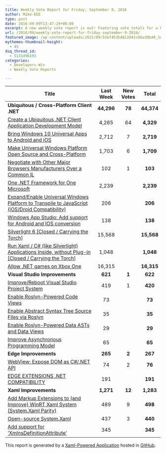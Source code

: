 ```yaml
---
title: Weekly Vote Report for Friday, September 9, 2016
author: Mike-EEE
type: post
date: 2016-09-09T13:47:29+00:00
excerpt: A new weekly vote report is out! Featuring vote totals for a Ubiquitous / Cross-Platform Client .NET (+78 New/44,374 Total), Visual Studio Improvements (+1 New/622 Total), Edge Improvements (+2 New/267 Total), and Xaml Improvements (+12 New/1,283 Total).
url: /2016/09/weekly-vote-report-for-friday-september-9-2016/
featured_image: /wp-content/uploads/2015/09/55ef453b4812941c66a30b48_Social-Profile-Thick-2561.png
mythemes-thumbnail-height:
  - 45
dsq_thread_id:
  - 5131496193
categories:
  - Developers-Win
  - Weekly Vote Reports

---
```

| Title                                                                                                    | Last Week  |      <span class="new">New Votes</span>      |   Total    |
| -------------------------------------------------------------------------------------------------------- |:----------:|:--------------------------------------------:|:----------:|
| **Ubiquitous / Cross-Platform Client .NET**                                                              | **44,296** | <span class="new"><strong>78</strong></span> | **44,374** |
| [Create a Ubiquitous .NET Client Application Development Model][1]                                       |   4,265    |         <span class="new">64</span>          | **4,329**  |
| [Bring Windows 10 Universal Apps to Android and iOS][2]                                                  |   2,712    |          <span class="new">7</span>          | **2,719**  |
| [Make Universal Windows Platform Open Source and Cross-Platform][3]                                      |   1,703    |          <span class="new">6</span>          | **1,709**  |
| [Negotiate with Other Major Browsers Manufacturers Over a Common IL][4]                                  |    102     |          <span class="new">1</span>          |  **103**   |
| [One .NET Framework for One Microsoft][5]                                                                |   2,239    |          <span class="new"></span>           | **2,239**  |
| [Expand/Enable Universal Windows Platform to Transpile to JavaScript (iOS/Droid Compatibility)][6]       |    206     |          <span class="new"></span>           |  **206**   |
| [Windows App Studio: Add support for Android and IOS conversion][7]                                      |    138     |          <span class="new"></span>           |  **138**   |
| [Silverlight 6 [Closed / Carrying the Torch]][8]                                                         |   15,568   |          <span class="new"></span>           | **15,568** |
| [Run Xaml / C# (like Silverlight) Applications Inside, without Plug-in [Closed / Carrying the Torch]][9] |   1,048    |          <span class="new"></span>           | **1,048**  |
| [Allow .NET games on Xbox One][10]                                                                       |   16,315   |          <span class="new"></span>           | **16,315** |
| **Visual Studio Improvements**                                                                           |  **621**   | <span class="new"><strong>1</strong></span>  |  **622**   |
| [Improve/Reboot Visual Studio Project System][11]                                                        |    419     |          <span class="new">1</span>          |  **420**   |
| [Enable Roslyn-Powered Code Views][12]                                                                   |     73     |          <span class="new"></span>           |   **73**   |
| [Enable Abstract Syntax Tree Source Files via Roslyn][13]                                                |     35     |          <span class="new"></span>           |   **35**   |
| [Enable Roslyn-Powered Data ASTs and Data Views][14]                                                     |     29     |          <span class="new"></span>           |   **29**   |
| [Improve Asynchronous Programming Model][15]                                                             |     65     |          <span class="new"></span>           |   **65**   |
| **Edge Improvements**                                                                                    |  **265**   | <span class="new"><strong>2</strong></span>  |  **267**   |
| [WebView: Expose DOM as C#/.NET API][16]                                                                 |     74     |          <span class="new">2</span>          |   **76**   |
| [EDGE EXTENSIONS .NET COMPATIBILITY][17]                                                                 |    191     |          <span class="new"></span>           |  **191**   |
| **Xaml Improvements**                                                                                    | **1,271**  | <span class="new"><strong>12</strong></span> | **1,283**  |
| [Add Markup Extensions to (and Improve) WinRT Xaml System (System.Xaml Parity)][18]                      |    489     |          <span class="new">9</span>          |  **498**   |
| [Open-source System.Xaml][19]                                                                            |    437     |          <span class="new">3</span>          |  **440**   |
| [Add support for &#8216;XmlnsDefinitionAttribute&#8217;][20]                                             |    345     |          <span class="new"></span>           |  **345**   |

This report is generated by a [Xaml-Powered Application][21] hosted in [GitHub][22].

 [1]: http://visualstudio.uservoice.com/forums/121579-visual-studio/suggestions/10027638-create-a-ubiquitous-net-client-application-develo
 [2]: https://visualstudio.uservoice.com/forums/121579-visual-studio-2015/suggestions/8912350-bring-windows-10-universal-apps-to-android-and-ios
 [3]: https://wpdev.uservoice.com/forums/110705-dev-platform/suggestions/7989744-make-universal-windows-platform-open-source-and-cr
 [4]: https://wpdev.uservoice.com/forums/257854-microsoft-edge-developer/suggestions/11392869-negociate-with-other-major-browsers-maufacturers-o
 [5]: http://visualstudio.uservoice.com/forums/121579-visual-studio-2015/suggestions/4249140-one-net-framework-for-one-microsoft
 [6]: https://wpdev.uservoice.com/forums/110705-dev-platform/suggestions/7897380-expand-enable-universal-windows-platform-to-transp
 [7]: https://wpdev.uservoice.com/forums/216486-windows-app-studio/suggestions/9550647-add-support-for-andriod-and-ios-conversion
 [8]: http://visualstudio.uservoice.com/forums/121579-visual-studio/suggestions/3556619-silverlight-6
 [9]: https://wpdev.uservoice.com/forums/257854-microsoft-edge-developer/suggestions/8022150-run-xaml-c-like-silverlight-applications-ins
 [10]: https://visualstudio.uservoice.com/forums/121579-visual-studio-2015/suggestions/4233646-allow-net-games-on-xbox-one
 [11]: http://visualstudio.uservoice.com/forums/121579-visual-studio/suggestions/9347001-improve-reboot-visual-studio-project-system
 [12]: http://visualstudio.uservoice.com/forums/121579-visual-studio/suggestions/10020390-enable-roslyn-powered-code-views
 [13]: http://visualstudio.uservoice.com/forums/121579-visual-studio-2015/suggestions/7066885-enable-abstract-syntax-tree-source-files-via-rosly
 [14]: http://visualstudio.uservoice.com/forums/121579-visual-studio/suggestions/10020525-enable-roslyn-powered-data-asts-and-data-views
 [15]: http://visualstudio.uservoice.com/forums/121579-visual-studio/suggestions/9126493-improve-asynchronous-programming-model
 [16]: https://wpdev.uservoice.com/forums/110705-dev-platform/suggestions/9126583-webview-expose-dom-as-c-net-api
 [17]: https://wpdev.uservoice.com/forums/257854-microsoft-edge-developer/suggestions/9467958-edge-extensions-net-compatibility
 [18]: https://wpdev.uservoice.com/forums/110705-dev-platform/suggestions/7232264-add-markup-extensions-to-and-improve-winrt-xaml
 [19]: http://visualstudio.uservoice.com/forums/121579-visual-studio-2015/suggestions/11234259-open-source-system-xaml
 [20]: https://wpdev.uservoice.com/forums/110705-universal-windows-platform/suggestions/9523650-add-support-for-xmlnsdefinitionattribute
 [21]: https://imgflip.com/i/h6ho2
 [22]: https://github.com/DevelopersWin/VoteReporter